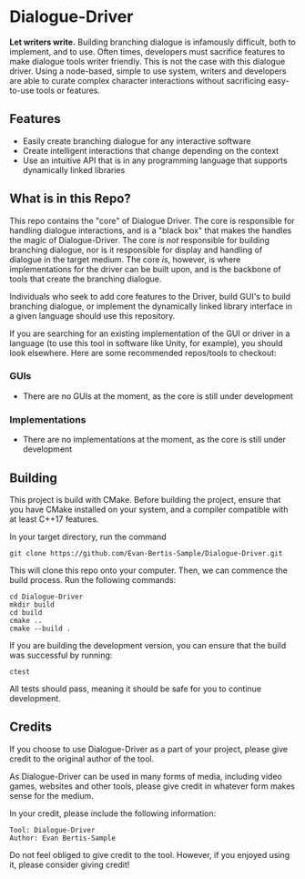 # Dialogue-Driver
**Let writers write.** Building branching dialogue is infamously difficult, both to implement, and to use. Often times, developers must sacrifice features to make dialogue tools writer friendly. This is not the case with this dialogue driver. Using a node-based, simple to use system, writers and developers are able to curate complex character interactions without sacrificing easy-to-use tools or features.

## Features
- Easily create branching dialogue for any interactive software
- Create intelligent interactions that change depending on the context
- Use an intuitive API that is in any programming language that supports dynamically linked libraries


## What is in this Repo?
This repo contains the "core" of Dialogue Driver. The core is responsible for handling dialogue interactions, and is a "black box" that makes the handles the magic of Dialogue-Driver. The core *is not* responsible for building branching dialogue, nor is it responsible for display and handling of dialogue in the target medium. The core *is*, however, is where implementations for the driver can be built upon, and is the backbone of tools that create the branching dialogue.

Individuals who seek to add core features to the Driver, build GUI's to build branching dialogue, or implement the dynamically linked library interface in a given language should use this repository.

If you are searching for an existing implementation of the GUI or driver in a language (to use this tool in software like Unity, for example), you should look elsewhere. Here are some recommended repos/tools to checkout:

### GUIs
- There are no GUIs at the moment, as the core is still under development

### Implementations
- There are no implementations at the moment, as the core is still under development

## Building
This project is build with CMake. Before building the project, ensure that you have CMake installed on your system, and a compiler compatible with at least C++17 features.

In your target directory, run the command
```
git clone https://github.com/Evan-Bertis-Sample/Dialogue-Driver.git
```

This will clone this repo onto your computer. Then, we can commence the build process. Run the following commands:
```
cd Dialogue-Driver
mkdir build
cd build
cmake ..
cmake --build .
```

If you are building the development version, you can ensure that the build was successful by running:
```
ctest
```
All tests should pass, meaning it should be safe for you to continue development.

## Credits
If you choose to use Dialogue-Driver as a part of your project, please give credit to the original author of the tool.

As Dialogue-Driver can be used in many forms of media, including video games, websites and other tools, please give credit in whatever form makes sense for the medium.

In your credit, please include the following information:
```
Tool: Dialogue-Driver
Author: Evan Bertis-Sample
```
Do not feel obliged to give credit to the tool. However, if you enjoyed using it, please consider giving credit!